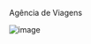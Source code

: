 Agência de Viagens

![image](https://user-images.githubusercontent.com/86685162/170573312-3c9493bf-1750-477b-bdbd-f95aed1d1bfc.png)
